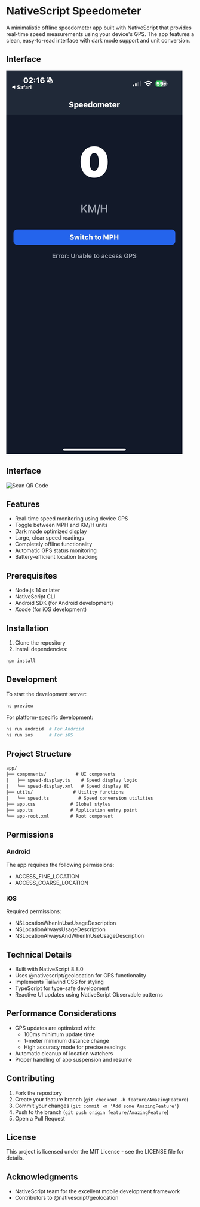 # NativeScript Speedometer

A minimalistic offline speedometer app built with NativeScript that provides real-time speed measurements using your device's GPS. The app features a clean, easy-to-read interface with dark mode support and unit conversion.

## Interface
![Scan QR Code](./IMG_6647.jpeg)

## Interface
<img src="./images/IMG_6647.jpeg" alt="Scan QR Code" width="500">



## Features

- Real-time speed monitoring using device GPS
- Toggle between MPH and KM/H units
- Dark mode optimized display
- Large, clear speed readings
- Completely offline functionality
- Automatic GPS status monitoring
- Battery-efficient location tracking

## Prerequisites

- Node.js 14 or later
- NativeScript CLI
- Android SDK (for Android development)
- Xcode (for iOS development)

## Installation

1. Clone the repository
2. Install dependencies:
```bash
npm install
```

## Development

To start the development server:
```bash
ns preview
```

For platform-specific development:
```bash
ns run android  # For Android
ns run ios      # For iOS
```

## Project Structure

```
app/
├── components/           # UI components
│   ├── speed-display.ts    # Speed display logic
│   └── speed-display.xml   # Speed display UI
├── utils/               # Utility functions
│   └── speed.ts           # Speed conversion utilities
├── app.css             # Global styles
├── app.ts              # Application entry point
└── app-root.xml        # Root component
```

## Permissions

### Android
The app requires the following permissions:
- ACCESS_FINE_LOCATION
- ACCESS_COARSE_LOCATION

### iOS
Required permissions:
- NSLocationWhenInUseUsageDescription
- NSLocationAlwaysUsageDescription
- NSLocationAlwaysAndWhenInUseUsageDescription

## Technical Details

- Built with NativeScript 8.8.0
- Uses @nativescript/geolocation for GPS functionality
- Implements Tailwind CSS for styling
- TypeScript for type-safe development
- Reactive UI updates using NativeScript Observable patterns

## Performance Considerations

- GPS updates are optimized with:
  - 100ms minimum update time
  - 1-meter minimum distance change
  - High accuracy mode for precise readings
- Automatic cleanup of location watchers
- Proper handling of app suspension and resume

## Contributing

1. Fork the repository
2. Create your feature branch (`git checkout -b feature/AmazingFeature`)
3. Commit your changes (`git commit -m 'Add some AmazingFeature'`)
4. Push to the branch (`git push origin feature/AmazingFeature`)
5. Open a Pull Request

## License

This project is licensed under the MIT License - see the LICENSE file for details.

## Acknowledgments

- NativeScript team for the excellent mobile development framework
- Contributors to @nativescript/geolocation
